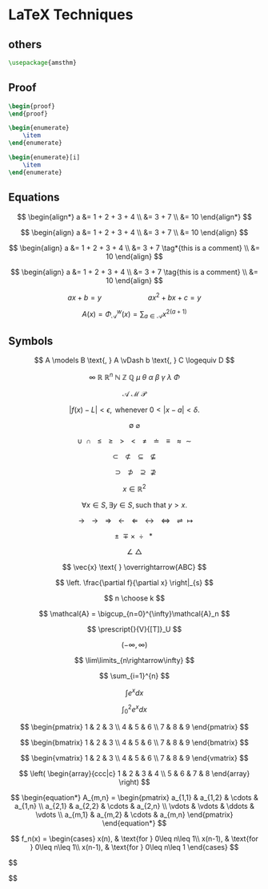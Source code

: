 # LaTeX Techniques

## others

```latex
\usepackage{amsthm}
```

## Proof

```latex
\begin{proof}
\end{proof}
```

```latex	
\begin{enumerate}
    \item 
\end{enumerate}

\begin{enumerate}[i]
    \item 
\end{enumerate}
```

## Equations
$$
\begin{align*}
    a &= 1 + 2 + 3 + 4 \\
      &= 3 + 7 \\
      &= 10
\end{align*}
$$


$$
\begin{align}
    a &= 1 + 2 + 3 + 4 \\
        &= 3 + 7 \\
        &= 10
\end{align}
$$


$$
\begin{align}
    a &= 1 + 2 + 3 + 4 \\
        &= 3 + 7 \tag*{this is a comment} \\
        &= 10
\end{align}
$$


$$
\begin{align}
    a &= 1 + 2 + 3 + 4 \\
        &= 3 + 7 \tag{this is a comment} \\
        &= 10
\end{align}
$$

$$
ax + b = y  \hspace{1in} ax^2 + bx + c = y
$$

$$
A(x) = \Phi_{\mathcal{A}}^{w}(x) = \sum_{a\in\mathcal{A}}x^{2(a+1)} \tag{if $a$ is odd}
$$



## Symbols

$$
A \models B \text{, } A \vDash b \text{, } C \logequiv D
$$



$$
\infty \text{ } \mathbb R \text{ } \mathbb R^n \text{ } \mathbb N \text{ } \mathbb Z \text{ } \mathbb Q \text{ } \mu \text{ } \theta \text{ } \alpha \text{ } \beta \text{ } \gamma \text{ } \lambda \text{ } \Phi
$$

$$
\mathcal{A} \text{ } \mathcal{M} \text{ } \mathcal{P}
$$


$$
|f(x) - L| < \epsilon, \text{ whenever } 0 < |x-a| < \delta.
$$



$$
\emptyset \text{ } \varnothing
$$



$$
\cup \text{ } \cap \text{ } \leq \text{ } \geq \text{ } > \text{ } < \text{ } \neq \text{ } \doteq \text{ } \equiv \text{ } \approx \text{ } \sim
$$


$$
\subset \text{ } \not\subset \text{ } \subseteq \text{ } \nsubseteq \text{ }
$$


$$
\supset \text{ } \not\supset \text{ } \supseteq \text{ } \nsupseteq
$$


$$
x \in \mathbb R^2
$$



$$
\forall x \in S, \exists y \in S, \text{such that } y > x.
$$



$$
\rightarrow \text{ } \to \text{ } \Rightarrow \text{ } \leftarrow \text{ } \Leftarrow \text{ } \leftrightarrow \text{ } \Leftrightarrow \text{ } \rightleftharpoons \text{ } \mapsto
$$



$$
\pm \text{ } \mp \times \text{ } \div \text{ } \ast \text{ }
$$

$$
\angle \text{ } \triangle
$$


$$
\vec{x} \text{ } \overrightarrow{ABC}
$$

$$
\left. \frac{\partial f}{\partial x} \right|_{s}
$$


$$
n \choose k
$$

$$
\mathcal{A} = \bigcup_{n=0}^{\infty}\mathcal{A}_n
$$



$$
\prescript{}{V}{[T]}_U
$$

$$
(-\infty, \infty)
$$



$$
\lim\limits_{n\rightarrow\infty}
$$



$$
\sum_{i=1}^{n}
$$



$$
\int e^x dx
$$



$$
\int_0^2e^x dx
$$



$$
\begin{pmatrix} 1 & 2 & 3 \\ 4 & 5 & 6 \\ 7 & 8 & 9 \end{pmatrix}
$$



$$
\begin{bmatrix} 1 & 2 & 3 \\ 4 & 5 & 6 \\ 7 & 8 & 9 \end{bmatrix}
$$



$$
\begin{vmatrix} 1 & 2 & 3 \\ 4 & 5 & 6 \\ 7 & 8 & 9 \end{vmatrix}
$$



$$
\left( \begin{array}{ccc|c} 1 & 2 & 3 & 4 \\ 5 & 6 & 7 & 8 \end{array} \right)
$$


$$
\begin{equation*}
    A_{m,n} = 
    \begin{pmatrix}
    a_{1,1} & a_{1,2} & \cdots & a_{1,n} \\
    a_{2,1} & a_{2,2} & \cdots & a_{2,n} \\
    \vdots  & \vdots  & \ddots & \vdots  \\
    a_{m,1} & a_{m,2} & \cdots & a_{m,n} 
    \end{pmatrix}
\end{equation*}
$$


$$
f_n(x) = \begin{cases}
             x(n), & \text{for } 0\leq n\leq 1\\
             x(n-1), & \text{for } 0\leq n\leq 1\\
             x(n-1), & \text{for } 0\leq n\leq 1
         \end{cases}
$$

$$

$$




